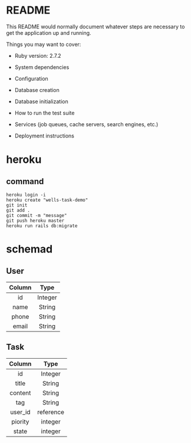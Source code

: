 # README

This README would normally document whatever steps are necessary to get the
application up and running.

Things you may want to cover:

* Ruby version: 2.7.2

* System dependencies

* Configuration

* Database creation

* Database initialization

* How to run the test suite

* Services (job queues, cache servers, search engines, etc.)

* Deployment instructions
# heroku
## command
```
heroku login -i
heroku create "wells-task-demo"
git init
git add .
git commit -m "message"
git push heroku master
heroku run rails db:migrate
```
# schemad
## User
  Column  | Type
 :--------:|:--------:
  id    |   Integer
  name  |   String
  phone |   String
  email |   String
## Task
   Column  | Type
  :--------:|:--------:
   id   |   Integer
   title  |   String
   content |   String
   tag  |   String
   user_id  |  reference
   piority  |  integer
   state    |  integer
  
